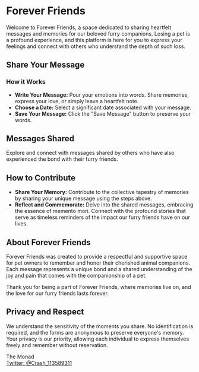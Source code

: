 # Forever Friends

Welcome to Forever Friends, a space dedicated to sharing heartfelt messages and memories for our beloved furry companions. Losing a pet is a profound experience, and this platform is here for you to express your feelings and connect with others who understand the depth of such loss.

## Share Your Message

### How it Works

- **Write Your Message:** Pour your emotions into words. Share memories, express your love, or simply leave a heartfelt note.
- **Choose a Date:** Select a significant date associated with your message.
- **Save Your Message:** Click the "Save Message" button to preserve your words.

## Messages Shared

Explore and connect with messages shared by others who have also experienced the bond with their furry friends.

## How to Contribute

- **Share Your Memory:** Contribute to the collective tapestry of memories by sharing your unique message using the steps above.
- **Reflect and Commemorate:** Delve into the shared messages, embracing the essence of memento mori. Connect with the profound stories that serve as timeless reminders of the impact our furry friends have on our lives.

## About Forever Friends

Forever Friends was created to provide a respectful and supportive space for pet owners to remember and honor their cherished animal companions. Each message represents a unique bond and a shared understanding of the joy and pain that comes with the companionship of a pet.

Thank you for being a part of Forever Friends, where memories live on, and the love for our furry friends lasts forever.

## Privacy and Respect

We understand the sensitivity of the moments you share. No identification is required, and the forms are anonymous to preserve everyone's memory. Your privacy is our priority, allowing each individual to express themselves freely and remember without reservation.

The Monad  
[Twitter: @Crash_113589311](https://twitter.com/Crash_113589311)

